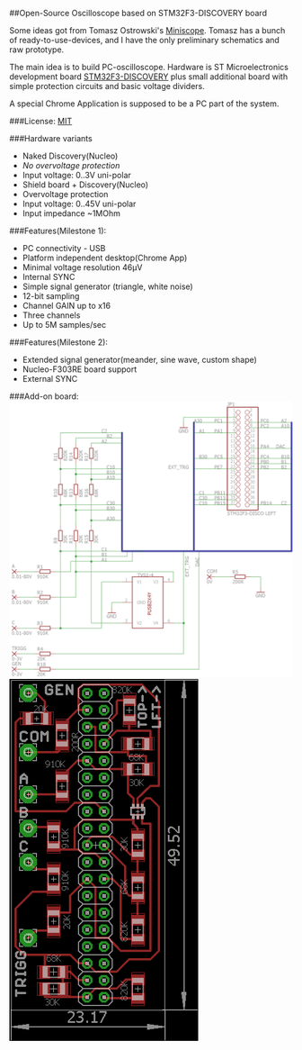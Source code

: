 ##Open-Source Oscilloscope based on STM32F3-DISCOVERY board

Some ideas got from Tomasz Ostrowski's [Miniscope](http://tomeko.net/miniscope_v4/index.php?lang=en).
Tomasz has a bunch of ready-to-use-devices, and I have the only preliminary schematics and raw prototype.

The main idea is to build PC-oscilloscope. Hardware is ST Microelectronics development board
[STM32F3-DISCOVERY](http://www.st.com/web/catalog/tools/FM116/SC959/SS1532/PF254044) plus small additional board with simple protection circuits and basic voltage dividers.

A special Chrome Application is supposed to be a PC part of the system.

###License:
[MIT](license.txt)

###Hardware variants
* Naked Discovery(Nucleo)
 * _No overvoltage protection_
 * Input voltage: 0..3V uni-polar
* Shield board + Discovery(Nucleo)
 * Overvoltage protection
 * Input voltage: 0..45V uni-polar
 * Input impedance ~1MOhm

###Features(Milestone 1):
* PC connectivity - USB
* Platform independent desktop(Chrome App)
* Minimal voltage resolution 46&mu;V
* Internal SYNC
* Simple signal generator (triangle, white noise)
* 12-bit sampling
* Channel GAIN up to x16
* Three channels
* Up to 5M samples/sec

###Features(Milestone 2):
* Extended signal generator(meander, sine wave, custom shape)
* Nucleo-F303RE board support
* External SYNC

###Add-on board:
![Schematics](shematic_v1.png)
![Board](board_v1.png)
